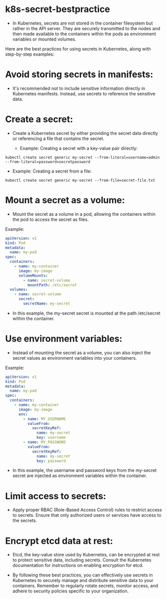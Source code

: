 # k8s-secret-bestpractice

- In Kubernetes, secrets are not stored in the container filesystem but rather in the API server. They are securely transmitted to the nodes and then made available to the containers within the pods as environment variables or mounted volumes.

Here are the best practices for using secrets in Kubernetes, along with step-by-step examples:

# Avoid storing secrets in manifests:

  - It's recommended not to include sensitive information directly in Kubernetes manifests. Instead, use secrets to reference the sensitive data.

# Create a secret:

- Create a Kubernetes secret by either providing the secret data directly or referencing a file that contains the secret.

  - Example: Creating a secret with a key-value pair directly:

```shell
kubectl create secret generic my-secret --from-literal=username=admin --from-literal=password=secretpassword
```

  - Example: Creating a secret from a file:

```shell
kubectl create secret generic my-secret --from-file=secret-file.txt
```
# Mount a secret as a volume:

  - Mount the secret as a volume in a pod, allowing the containers within the pod to access the secret as files.

Example:

```yaml
apiVersion: v1
kind: Pod
metadata:
  name: my-pod
spec:
  containers:
    - name: my-container
      image: my-image
      volumeMounts:
        - name: secret-volume
          mountPath: /etc/secret
  volumes:
    - name: secret-volume
      secret:
        secretName: my-secret
```        
- In this example, the my-secret secret is mounted at the path /etc/secret within the container.

# Use environment variables:

- Instead of mounting the secret as a volume, you can also inject the secret values as environment variables into your containers.

Example:

```yaml
apiVersion: v1
kind: Pod
metadata:
  name: my-pod
spec:
  containers:
    - name: my-container
      image: my-image
      env:
        - name: MY_USERNAME
          valueFrom:
            secretKeyRef:
              name: my-secret
              key: username
        - name: MY_PASSWORD
          valueFrom:
            secretKeyRef:
              name: my-secret
              key: password
```              
- In this example, the username and password keys from the my-secret secret are injected as environment variables within the container.

# Limit access to secrets:

- Apply proper RBAC (Role-Based Access Control) rules to restrict access to secrets. Ensure that only authorized users or services have access to the secrets.

# Encrypt etcd data at rest:

- Etcd, the key-value store used by Kubernetes, can be encrypted at rest to protect sensitive data, including secrets. Consult the Kubernetes documentation for instructions on enabling encryption for etcd.

- By following these best practices, you can effectively use secrets in Kubernetes to securely manage and distribute sensitive data to your containers. Remember to regularly rotate secrets, monitor access, and adhere to security policies specific to your organization.
